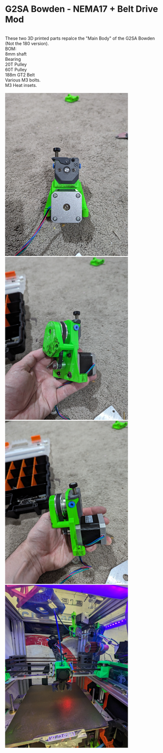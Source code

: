 <HTML>
<H1>G2SA Bowden - NEMA17 + Belt Drive Mod</H1>
<br>
These two 3D printed parts repalce the "Main Body" of the G2SA Bowden (Not the 180 version).
<br>
BOM:<br>
8mm shaft <br>
Bearing<br>
20T Pulley<br>
60T Pulley<br>
188m GT2 Belt<br>
Various M3 bolts. <br>
M3 Heat insets.<br>
<br>
<img src="PXL_20240518_095736383.jpg" width="400" />
<img src="PXL_20240518_095754033.jpg" width="400" />
<img src="PXL_20240518_095801513.jpg" width="400" />
<img src="PXL_20240519_063028048.jpg" width="400" />
</HTML>

